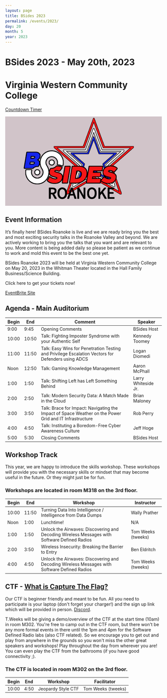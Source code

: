 ```yaml
---
layout: page
title: BSides 2023
permalink: /events/2023/
day: 20
month: 5
year: 2023
---
```


# BSides 2023 - May 20th, 2023
# Virginia Western Community College

<script src="https://cdn.logwork.com/widget/countdown.js"></script>
<a href="https://logwork.com/countdown-y42i" class="countdown-timer" data-timezone="America/New_York" data-date="2023-05-20 09:00">Countdown Timer</a>

![BSides Roanoke Logo](images/bsides_logo.png)

## Event Information

It’s finally here!  BSides Roanoke is live and we are ready bring you the best and most exciting security talks in the Roanoke Valley and beyond.  We are actively working to bring you the talks that you want and are relevant to you.   More content is being added daily so please be patient as we continue to work and mold this event to be the best one yet.  

BSides Roanoke 2023 will be held at Virginia Western Community College on May
20, 2023 in the Whitman Theater located in the Hall Family Business/Science Building.

Click here to get your tickets now!

[EventBrite Site](https://www.eventbrite.com/e/bsides-roanoke-2023-tickets-522960176967)

## Agenda - Main Auditorium

| Begin | End | Comment | Speaker |
| ----- | --- | ------- | ------- | 
| 9:00  | 9:45 | Opening Comments | BSides Host |
| 10:00  | 10:50 | Talk:  Fighting Imposter Syndrome with your Authentic Self | Kennedy Toomey |
| 11:00  | 11:50 | Talk: Easy Wins for Penetration Testing and Privilege Escalation Vectors for Defenders using ADCS | Logan Diomedi |
| Noon | 12:50 | Talk: Gaming Knowledge Management | Aaron McPhall |
| 1:00  | 1:50 | Talk: Shifting Left has Left Something Behind | Larry Whiteside Jr. |
| 2:00  | 2:50 | Talk: Modern Security Data: A Match Made in the Cloud | Brian Maloney |
| 3:00  | 3:50 | Talk: Brace for Impact: Navigating the Impact of Space Weather on the Power Grid and IT Infrastructure | Rob Perry |
| 4:00  | 4:50 | Talk: Instituting a Boredom-Free Cyber Awareness Culture | Jeff Hoge |
| 5:00  | 5:30 | Closing Comments | BSides Host |

## Workshop Track

This year, we are happy to introduce the skills workshop.  These workshops will
provide you with the necessary skills or mindset that may become useful in the
future. Or they might just be for fun.

### Workshops are located in room M318 on the 3rd floor.

| Begin | End | Workshop | Instructor |
| ----- | --- | -------- | ---------- | 
| 10:00  | 11:50 | Turning Data Into Intelligence / Intelligence from Data Dumps | Wally Prather |
| Noon | 1:00 | Lunchtime! | N/A | 
| 1:00  | 1:50 | Unlock the Airwaves: Discovering and Decoding Wireless Messages with Software Defined Radios | Tom Weeks (tweeks) | 
| 2:00  | 3:50 | Wireless Insecurity: Breaking the Barrier to Entry | Ben Eldritch |
| 4:00  | 4:50 | Unlock the Airwaves: Discovering and Decoding Wireless Messages with Software Defined Radios | Tom Weeks (tweeks) | 

## CTF - [What is Capture The Flag?](https://en.wikipedia.org/wiki/Capture_the_flag_(cybersecurity))
Our CTF is beginner friendly and meant to be fun. All you need to participate is your laptop (don't forget your charger!) and the sign up link which will be provided in person. [Discord](https://discord.gg/bqJyG558GP).

T.Weeks will be giving a demo/overview of the CTF at the start time (10am) in room M302.  You're free to camp out in the CTF room, but there won't be any more formal events in there until the 1pm and 4pm for the Software Defined Radio labs (also CTF related).  So we encourage you to get out and play from anywhere in the grounds so you won't miss the other great speakers and workshops! Play throughout the day from wherever you are! You can even play the CTF from the bathrooms (if you have good connectivity ;).
### The CTF is located in room M302 on the 3rd floor.

| Begin | End | Workshop | Facilitator |
| ----- | --- | -------- | ----------- | 
| 10:00  | 4:50 | Jeopardy Style CTF | Tom Weeks (tweeks) |
